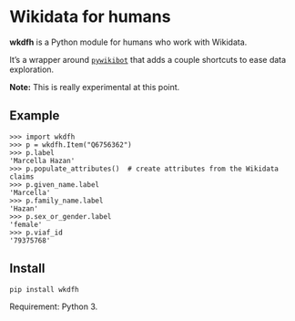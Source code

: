 # Wikidata for humans

**wkdfh** is a Python module for humans who work with Wikidata.

It’s a wrapper around [`pywikibot`](https://www.mediawiki.org/wiki/Manual:Pywikibot)
that adds a couple shortcuts to ease data exploration.

**Note:** This is really experimental at this point.

## Example

```pycon
>>> import wkdfh
>>> p = wkdfh.Item("Q6756362")
>>> p.label
'Marcella Hazan'
>>> p.populate_attributes()  # create attributes from the Wikidata claims
>>> p.given_name.label
'Marcella'
>>> p.family_name.label
'Hazan'
>>> p.sex_or_gender.label
'female'
>>> p.viaf_id
'79375768'
```

## Install

    pip install wkdfh

Requirement: Python 3.
